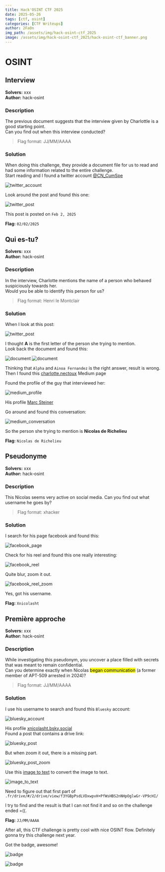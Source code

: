 ```yaml
---
title: Hack'OSINT CTF 2025
date: 2025-05-26
tags: [ctf, osint]
categories: [CTF Writeups]
author: 2Fa0n
img_path: /assets/img/hack-osint-ctf_2025
image: /assets/img/hack-osint-ctf_2025/hack-osint-ctf_banner.png
---
```


# OSINT
## Interview
**Solvers:** xxx <br>
**Author:** hack-osint

### Description
The previous document suggests that the interview given by Charlottle is a good starting point. <br>
Can you find out when this interview conducted? <br>
> Flag format: JJ/MM/AAAA

### Solution
When doing this challenge, they provide a document file for us to read and had some information related to the entire challenge. <br>
Start reading and I found a twitter account [@CN_CumSpe](https://x.com/cn_cumspe) <br>

![twitter_account](/assets/img/hack-osint-ctf_2025/twitter_account.png)

Look around the post and found this one: <br>

![twitter_post](/assets/img/hack-osint-ctf_2025/twitter_post.png)

This post is posted on `Feb 2, 2025` <br>

**Flag:** `02/02/2025`

## Qui es-tu?
**Solvers:** xxx <br>
**Author:** hack-osint

### Description
In the interview, Charlotte mentions the name of a person who behaved suspiciously towards her. <br>
Would you be able to identify this person for us? <br>
> Flag format: Henri le Montclair

### Solution
When I look at this post: <br>

![twitter_post](/assets/img/hack-osint-ctf_2025/twitter_post2.png)

I thought **A** is the first letter of the person she trying to mention. <br>
Look back the document and found this: <br>

![document](/assets/img/hack-osint-ctf_2025/document.png)
![document](/assets/img/hack-osint-ctf_2025/document2.png)

Thinking that `Alpha` and `Ainoa Fernandez` is the right answer, result is wrong. <br>
Then I found this [charlotte.nectoux](https://medium.com/@charlotte.nectoux/following) Medium page <br>

Found the profile of the guy that interviewed her: <br>

![medium_profile](/assets/img/hack-osint-ctf_2025/medium_profile.png)

His profile [Marc Steiner](https://medium.com/@marcsteinerdailynews) <br>

Go around and found this conversation: <br>

![medium_conversation](/assets/img/hack-osint-ctf_2025/medium_conversation.png)

So the person she trying to mention is **Nicolas de Richelieu** <br>

**Flag:** `Nicolas de Richelieu`

## Pseudonyme
**Solvers:** xxx <br>
**Author:** hack-osint

### Description
This Nicolas seems very active on social media. Can you find out what username he goes by? <br>
> Flag format: xhacker

### Solution
I search for his page facebook and found this: <br>

![facebook_page](/assets/img/hack-osint-ctf_2025/facebook_page.png)

Check for his reel and found this one really interesting: <br>

![facebook_reel](/assets/img/hack-osint-ctf_2025/facebook_reel.png)

Quite blur, zoom it out. <br>

![facebook_reel_zoom](/assets/img/hack-osint-ctf_2025/facebook_reel_zoom.png)

Yes, got his username. <br>

**Flag:** `Xnicolasht`

## Première approche
**Solvers:** xxx <br>
**Author:** hack-osint

### Description
While investigating this pseudonym, you uncover a place filled with secrets that was meant to remain confidential. <br>
Can you determine exactly when Nicolas <mark>began communication</mark> (a former member of APT-509 arrested in 2024)? <br>
> Flag format: JJ/MM/AAAA

### Solution
I use his username to search and found this `Bluesky` account: <br>

![bluesky_account](/assets/img/hack-osint-ctf_2025/bluesky_account.png)

His profile [xnicolasht.bsky.social](https://bsky.app/profile/xnicolasht.bsky.social) <br>
Found a post that contains a drive link: <br>

![bluesky_post](/assets/img/hack-osint-ctf_2025/bluesky_post.png)

But when zoom it out, there is a missing part. <br>

![bluesky_post_zoom](/assets/img/hack-osint-ctf_2025/bluesky_post_zoom.png)

Use this [image to text](https://www.imagetotext.info/) to convert the image to text. <br>

![image_to_text](/assets/img/hack-osint-ctf_2025/image_to_text.png)

Need to figure out that first part of `.fr/drive/#/2/drive/view/f3YGBpPsdLVDxwpvH+PfWsHBS2nNHpOglwGr-VP9cHI/` <br>

I try to find and the result is that I can not find it and so on the challenge ended =((. <br>

**Flag:** `JJ/MM/AAAA`

After all, this CTF challenge is pretty cool with nice OSINT flow. Definitely gonna try this challenge next year. <br>

Got the badge, awesome! <br>

![badge](/assets/img/hack-osint-ctf_2025/badge.png)

![badge](/assets/img/hack-osint-ctf_2025/badge2.png#center)